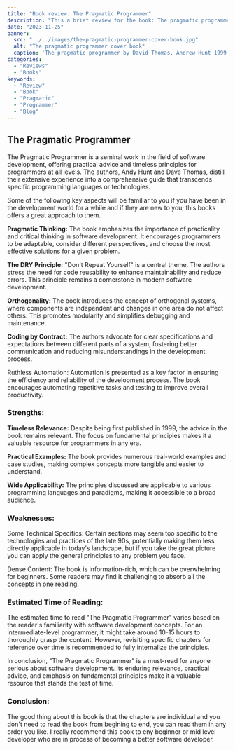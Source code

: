 ```yaml
---
title: "Book review: The Pragmatic Programmer"
description: "This a brief review for the book: The pragmatic programmer by Andy Hunt and Dave Thomas."
date: "2023-11-25"
banner:
  src: "../../images/the-pragmatic-programmer-cover-book.jpg"
  alt: "The pragmatic programmer cover book"
  caption: 'The pragmatic programmer by David Thomas, Andrew Hunt 1999'
categories:
  - "Reviews"
  - "Books"
keywords:
  - "Review"
  - "Book"
  - "Pragmatic"
  - "Programmer"
  - "Blog"
---
```


## The Pragmatic Programmer

The Pragmatic Programmer is a seminal work in the field of software development, offering practical advice and timeless principles for programmers at all levels. The authors, Andy Hunt and Dave Thomas, distill their extensive experience into a comprehensive guide that transcends specific programming languages or technologies.

Some of the following key aspects will be familiar to you if you have been in the development world for a while and if they are new to you; this books offers a great approach to them.

**Pragmatic Thinking:** The book emphasizes the importance of practicality and critical thinking in software development. It encourages programmers to be adaptable, consider different perspectives, and choose the most effective solutions for a given problem.

**The DRY Principle:** "Don't Repeat Yourself" is a central theme. The authors stress the need for code reusability to enhance maintainability and reduce errors. This principle remains a cornerstone in modern software development.

**Orthogonality:** The book introduces the concept of orthogonal systems, where components are independent and changes in one area do not affect others. This promotes modularity and simplifies debugging and maintenance.

**Coding by Contract:** The authors advocate for clear specifications and expectations between different parts of a system, fostering better communication and reducing misunderstandings in the development process.

Ruthless Automation: Automation is presented as a key factor in ensuring the efficiency and reliability of the development process. The book encourages automating repetitive tasks and testing to improve overall productivity.

### Strengths:

**Timeless Relevance:** Despite being first published in 1999, the advice in the book remains relevant. The focus on fundamental principles makes it a valuable resource for programmers in any era.

**Practical Examples:** The book provides numerous real-world examples and case studies, making complex concepts more tangible and easier to understand.

**Wide Applicability:** The principles discussed are applicable to various programming languages and paradigms, making it accessible to a broad audience.

### Weaknesses:

Some Technical Specifics: Certain sections may seem too specific to the technologies and practices of the late 90s, potentially making them less directly applicable in today's landscape, but if you take the great picture you can apply the general principles to any problem you face.

Dense Content: The book is information-rich, which can be overwhelming for beginners. Some readers may find it challenging to absorb all the concepts in one reading.

### Estimated Time of Reading:

The estimated time to read "The Pragmatic Programmer" varies based on the reader's familiarity with software development concepts. For an intermediate-level programmer, it might take around 10-15 hours to thoroughly grasp the content. However, revisiting specific chapters for reference over time is recommended to fully internalize the principles.

In conclusion, "The Pragmatic Programmer" is a must-read for anyone serious about software development. Its enduring relevance, practical advice, and emphasis on fundamental principles make it a valuable resource that stands the test of time.

### Conclusion:

The good thing about this book is that the chapters are individual and you don't need to read the book from begining to end, you can read them in any order you like. I really recommend this book to eny beginner or mid level developer who are in process of becoming a better software developer.
